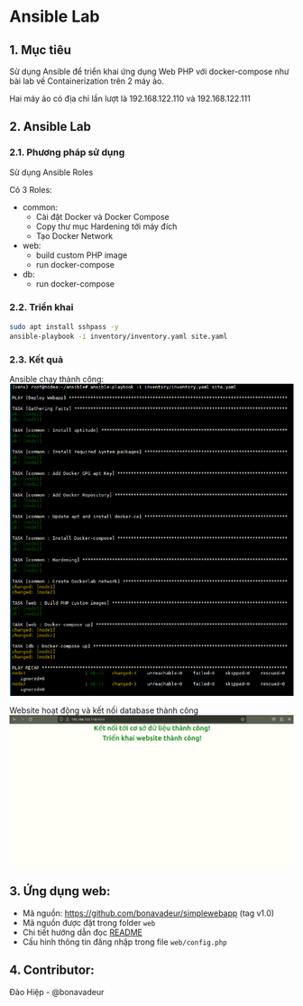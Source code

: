 # Ansible Lab
## 1. Mục tiêu
Sử dụng Ansible để triển khai ứng dụng Web PHP với docker-compose như bài lab về Containerization trên 2 máy ảo.

Hai máy ảo có địa chỉ lần lượt là 192.168.122.110 và 192.168.122.111
## 2. Ansible Lab
### 2.1. Phương pháp sử dụng
Sử dụng Ansible Roles

Có 3 Roles:

* common:  
    * Cài đặt Docker và Docker Compose
    * Copy thư mục Hardening tới máy đích
    * Tạo Docker Network
* web:
    * build custom PHP image
    * run docker-compose
* db:
    * run docker-compose
### 2.2. Triển khai
```bash
sudo apt install sshpass -y
ansible-playbook -i inventory/inventory.yaml site.yaml
```
### 2.3. Kết quả
Ansible chạy thành công:
![alt](images/ansible_result.png)

Website hoạt động và kết nối database thành công
![alt](images/web_success.png)

## 3. Ứng dụng web:
* Mã nguồn: https://github.com/bonavadeur/simplewebapp (tag v1.0)
* Mã nguồn được đặt trong folder `web`
* Chi tiết hướng dẫn đọc [README](web/README.md)
* Cấu hinh thông tin đăng nhập trong file `web/config.php`
## 4. Contributor:
Đào Hiệp - @bonavadeur
